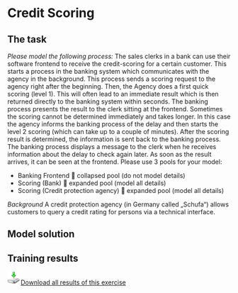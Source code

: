 # Credit Scoring

## The task

*Please model the following process:*
The sales clerks in a bank can use their software frontend to receive the credit-scoring for a certain customer. This starts a process in the banking system which communicates with the agency in the background.
This process sends a scoring request to the agency right after the beginning. Then, the Agency does a first quick scoring (level 1). This will often lead to an immediate result which is then returned directly to the banking system within seconds. The banking process presents the result to the clerk sitting at the frontend. 
Sometimes the scoring cannot be determined immediately and takes longer. In this case the agency informs the banking process of the delay and then starts the level 2 scoring (which can take up to a couple of minutes). After the scoring result is determined, the information is sent back to the banking process. The banking process displays a message to the clerk when he receives information about the delay to check again later. As soon as the result arrives, it can be seen at the frontend.
Please use 3 pools for your model:
-	Banking Frontend  collapsed pool (do not model details)
-	Scoring (Bank)  expanded pool (model all details)
-	Scoring (Credit protection agency)  expanded pool (model all details)

*Background*
A credit protection agency (in Germany called „Schufa“) allows customers to query a credit rating for persons via a technical interface. 

## Model solution


## Training results

<p>
  <a href="/site/static/03-Credit-scoring.zip"><img src="img/download.png" style="width:30px;height:30px;border:0;" />Download all results of this exercise</a>
</p>